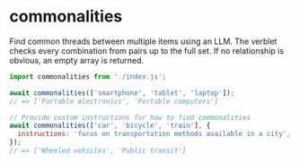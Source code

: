 # commonalities

Find common threads between multiple items using an LLM. The verblet checks every combination from pairs up to the full set. If no relationship is obvious, an empty array is returned.

```javascript
import commonalities from './index.js';

await commonalities(['smartphone', 'tablet', 'laptop']);
// => ['Portable electronics', 'Portable computers']

// Provide custom instructions for how to find commonalities
await commonalities(['car', 'bicycle', 'train'], {
  instructions: 'focus on transportation methods available in a city',
});
// => ['Wheeled vehicles', 'Public transit']
```

